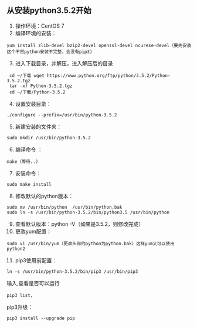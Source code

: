 ## 从安装python3.5.2开始


1. 操作环境：CentOS 7
2. 编译环境的安装：
~~~
yum install zlib-devel bzip2-devel openssl-devel ncurese-devel（要先安装这个不然python安装不完整，会没有pip3)
~~~
3. 进入下载目录，并解压，进入解压后的目录
~~~ 
 cd ~/下载 wget https://www.python.org/ftp/python/3.5.2/Python-3.5.2.tgz
 tar -xf Python-3.5.2.tgz 
 cd ~/下载/Python-3.5.2
~~~ 
4. 设置安装目录：
~~~
./configure --prefix=/usr/bin/python-3.5.2
~~~
5. 新建安装的文件夹：
~~~
sudo mkdir /usr/bin/python-3.5.2
~~~
6. 编译命令 ：
~~~
make（等待..)
~~~
7. 安装命令：
~~~
sudo make install
~~~
8. 修改默认的python版本：
~~~
sudo mv /usr/bin/python  /usr/bin/python.bak
sudo ln -s /usr/bin/python-3.5.2/bin/python3.5 /usr/bin/python
~~~
9. 查看默认版本：python -V（如果是3.5.2，则修改完成）
10. 更改yum配置：
~~~
sudo vi /usr/bin/yum（更改头部的python为python.bak）这样yum又可以使用python2
~~~
11. pip3使用前配置：
~~~ 
ln -s /usr/bin/python-3.5.2/bin/pip3 /usr/bin/pip3
~~~
输入,查看是否可以运行
~~~
pip3 list，
~~~

pip3升级：
~~~
pip3 install --upgrade pip
~~~